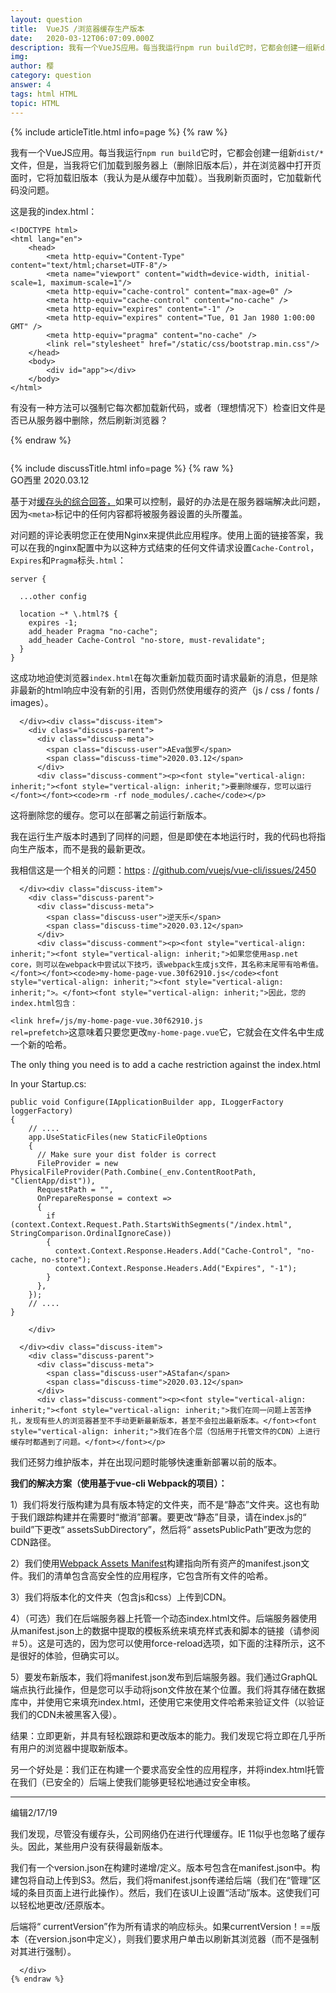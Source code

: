 ```yaml
---
layout: question
title:  VueJS /浏览器缓存生产版本
date:   2020-03-12T06:07:09.000Z
description: 我有一个VueJS应用。每当我运行npm run build它时，它都会创建一组新dist/\*文件，但是，当我将它们加载到服务器上（删除旧版本后），并在浏...
img: 
author: 樱
category: question
answer: 4
tags: html HTML
topic: HTML
---
```

<div class="article-root">
  <div class="article">
    {% include articleTitle.html info=page %}
    {% raw %}
    <div class="article-content"><p><font style="vertical-align: inherit;"><font style="vertical-align: inherit;">我有一个VueJS应用。</font><font style="vertical-align: inherit;">每当我运行</font></font><code>npm run build</code><font style="vertical-align: inherit;"><font style="vertical-align: inherit;">它时，它都会创建一组新</font></font><code>dist/*</code><font style="vertical-align: inherit;"><font style="vertical-align: inherit;">文件，但是，当我将它们加载到服务器上（删除旧版本后），并在浏览器中打开页面时，它将加载旧版本（我认为是从缓存中加载）。</font><font style="vertical-align: inherit;">当我刷新页面时，它加载新代码没问题。</font></font></p>

<p><font style="vertical-align: inherit;"><font style="vertical-align: inherit;">这是我的index.html：</font></font></p>

<pre><code>&lt;!DOCTYPE html&gt;<font></font>
&lt;html lang="en"&gt;<font></font>
    &lt;head&gt;<font></font>
        &lt;meta http-equiv="Content-Type" content="text/html;charset=UTF-8"/&gt;<font></font>
        &lt;meta name="viewport" content="width=device-width, initial-scale=1, maximum-scale=1"/&gt;<font></font>
        &lt;meta http-equiv="cache-control" content="max-age=0" /&gt;<font></font>
        &lt;meta http-equiv="cache-control" content="no-cache" /&gt;<font></font>
        &lt;meta http-equiv="expires" content="-1" /&gt;<font></font>
        &lt;meta http-equiv="expires" content="Tue, 01 Jan 1980 1:00:00 GMT" /&gt;<font></font>
        &lt;meta http-equiv="pragma" content="no-cache" /&gt;<font></font>
        &lt;link rel="stylesheet" href="/static/css/bootstrap.min.css"/&gt;<font></font>
    &lt;/head&gt;<font></font>
    &lt;body&gt;<font></font>
        &lt;div id="app"&gt;&lt;/div&gt;<font></font>
    &lt;/body&gt;<font></font>
&lt;/html&gt;<font></font>
</code></pre>

<p><font style="vertical-align: inherit;"><font style="vertical-align: inherit;">有没有一种方法可以强制它每次都加载新代码，或者（理想情况下）检查旧文件是否已从服务器中删除，然后刷新浏览器？</font></font></p></div>
    {% endraw %}
  </div>
  <p style="height: 0;width:0;overflow: hidden;"> 第975篇《VueJS /浏览器缓存生产版本》来自Winter(https://github.com/aiyld/aiyld.github.io)的站点</p>
  <div class="discuss-wrapper">
    {% include discussTitle.html info=page %}
    {% raw %}
    <div class="discuss-item">
        <div class="discuss-parent">
          <div class="discuss-meta">
            <span class="discuss-user">GO西里</span>
            <span class="discuss-time">2020.03.12</span>
          </div>
          <div class="discuss-comment"><p><font style="vertical-align: inherit;"><font style="vertical-align: inherit;">基于对</font></font><a href="https://stackoverflow.com/a/2068407/5163325"><font style="vertical-align: inherit;"><font style="vertical-align: inherit;">缓存头的综合回答，</font></font></a><font style="vertical-align: inherit;"><font style="vertical-align: inherit;">如果可以控制，最好的办法是在服务器端解决此问题，因为</font></font><code>&lt;meta&gt;</code><font style="vertical-align: inherit;"><font style="vertical-align: inherit;">标记中的</font><font style="vertical-align: inherit;">任何内容都</font><font style="vertical-align: inherit;">将被服务器设置的头所覆盖。</font></font></p>

<p><font style="vertical-align: inherit;"><font style="vertical-align: inherit;">对问题的评论表明您正在使用Nginx来提供此应用程序。</font><font style="vertical-align: inherit;">使用上面的链接答案，我可以</font><font style="vertical-align: inherit;">在我的nginx配置中</font><font style="vertical-align: inherit;">为以</font><font style="vertical-align: inherit;">这种方式</font><font style="vertical-align: inherit;">结束的任何文件请求</font><font style="vertical-align: inherit;">设置</font></font><code>Cache-Control</code><font style="vertical-align: inherit;"><font style="vertical-align: inherit;">，</font></font><code>Expires</code><font style="vertical-align: inherit;"><font style="vertical-align: inherit;">和</font></font><code>Pragma</code><font style="vertical-align: inherit;"><font style="vertical-align: inherit;">标头</font></font><code>.html</code><font style="vertical-align: inherit;"><font style="vertical-align: inherit;">：</font></font></p>

<pre><code>server {<font></font>
<font></font>
  ...other config<font></font>
<font></font>
  location ~* \.html?$ {<font></font>
    expires -1;<font></font>
    add_header Pragma "no-cache";<font></font>
    add_header Cache-Control "no-store, must-revalidate";<font></font>
  }<font></font>
}<font></font>
</code></pre>

<p><font style="vertical-align: inherit;"><font style="vertical-align: inherit;">这成功地迫使浏览器</font></font><code>index.html</code><font style="vertical-align: inherit;"><font style="vertical-align: inherit;">在每次重新加载页面时</font><font style="vertical-align: inherit;">请求最新的消息</font><font style="vertical-align: inherit;">，但是除非最新的html响应中没有新的引用，否则仍然使用缓存的资产（js / css / fonts / images）。</font></font></p></div>
        </div>
        
      </div><div class="discuss-item">
        <div class="discuss-parent">
          <div class="discuss-meta">
            <span class="discuss-user">AEva伽罗</span>
            <span class="discuss-time">2020.03.12</span>
          </div>
          <div class="discuss-comment"><p><font style="vertical-align: inherit;"><font style="vertical-align: inherit;">要删除缓存，您可以运行 </font></font><code>rm -rf node_modules/.cache</code></p>

<p><font style="vertical-align: inherit;"><font style="vertical-align: inherit;">这将删除您的缓存。</font><font style="vertical-align: inherit;">您可以在部署之前运行新版本。</font></font></p>

<p><font style="vertical-align: inherit;"><font style="vertical-align: inherit;">我在运行生产版本时遇到了同样的问题，但是即使在本地运行时，我的代码也将指向生产版本，而不是我的最新更改。</font></font></p>

<p><font style="vertical-align: inherit;"><font style="vertical-align: inherit;">我相信这是一个相关的问题：</font><a href="https://github.com/vuejs/vue-cli/issues/2450" rel="nofollow noreferrer"><font style="vertical-align: inherit;">https</font></a><font style="vertical-align: inherit;"> : </font></font><a href="https://github.com/vuejs/vue-cli/issues/2450" rel="nofollow noreferrer"><font style="vertical-align: inherit;"><font style="vertical-align: inherit;">//github.com/vuejs/vue-cli/issues/2450</font></font></a></p></div>
        </div>
        
      </div><div class="discuss-item">
        <div class="discuss-parent">
          <div class="discuss-meta">
            <span class="discuss-user">逆天乐</span>
            <span class="discuss-time">2020.03.12</span>
          </div>
          <div class="discuss-comment"><p><font style="vertical-align: inherit;"><font style="vertical-align: inherit;">如果您使用asp.net core，则可以在webpack中尝试以下技巧，该webpack生成js文件，其名称末尾带有哈希值。</font></font><code>my-home-page-vue.30f62910.js</code><font style="vertical-align: inherit;"><font style="vertical-align: inherit;">。</font><font style="vertical-align: inherit;">因此，您的index.html包含：
 </font></font><code>&lt;link href=/js/my-home-page-vue.30f62910.js rel=prefetch&gt;</code><font style="vertical-align: inherit;"><font style="vertical-align: inherit;">这意味着只要您更改</font></font><code>my-home-page.vue</code><font style="vertical-align: inherit;"><font style="vertical-align: inherit;">它，它就会在文件名中生成一个新的哈希。</font></font></p>

<p>The only thing you need is to add a cache restriction against the index.html</p>

<p>In your Startup.cs:</p>

<pre><code>public void Configure(IApplicationBuilder app, ILoggerFactory loggerFactory)<font></font>
{<font></font>
    // ....<font></font>
    app.UseStaticFiles(new StaticFileOptions<font></font>
    {<font></font>
      // Make sure your dist folder is correct<font></font>
      FileProvider = new PhysicalFileProvider(Path.Combine(_env.ContentRootPath, "ClientApp/dist")),<font></font>
      RequestPath = "",<font></font>
      OnPrepareResponse = context =&gt;<font></font>
      {<font></font>
        if (context.Context.Request.Path.StartsWithSegments("/index.html", StringComparison.OrdinalIgnoreCase))<font></font>
        {<font></font>
          context.Context.Response.Headers.Add("Cache-Control", "no-cache, no-store");<font></font>
          context.Context.Response.Headers.Add("Expires", "-1");<font></font>
        }<font></font>
      },<font></font>
    });<font></font>
    // ....<font></font>
}<font></font>
</code></pre></div>
        </div>
        
      </div><div class="discuss-item">
        <div class="discuss-parent">
          <div class="discuss-meta">
            <span class="discuss-user">AStafan</span>
            <span class="discuss-time">2020.03.12</span>
          </div>
          <div class="discuss-comment"><p><font style="vertical-align: inherit;"><font style="vertical-align: inherit;">我们在同一问题上苦苦挣扎，发现有些人的浏览器甚至不手动更新最新版本，甚至不会拉出最新版本。</font><font style="vertical-align: inherit;">我们在各个层（包括用于托管文件的CDN）上进行缓存时都遇到了问题。</font></font></p>

<p><font style="vertical-align: inherit;"><font style="vertical-align: inherit;">我们还努力维护版本，并在出现问题时能够快速重新部署以前的版本。</font></font></p>

<p><strong><font style="vertical-align: inherit;"><font style="vertical-align: inherit;">我们的解决方案（使用基于vue-cli Webpack的项目）：</font></font></strong></p>

<p><font style="vertical-align: inherit;"><font style="vertical-align: inherit;">1）我们将发行版构建为具有版本特定的文件夹，而不是“静态”文件夹。</font><font style="vertical-align: inherit;">这也有助于我们跟踪构建并在需要时“撤消”部署。</font><font style="vertical-align: inherit;">要更改“静态”目录，请在index.js的“ build”下更改“ assetsSubDirectory”，然后将“ assetsPublicPath”更改为您的CDN路径。</font></font></p>

<p><font style="vertical-align: inherit;"><font style="vertical-align: inherit;">2）我们使用</font></font><a href="https://github.com/webdeveric/webpack-assets-manifest" rel="noreferrer"><font style="vertical-align: inherit;"><font style="vertical-align: inherit;">Webpack Assets Manifest</font></font></a><font style="vertical-align: inherit;"><font style="vertical-align: inherit;">构建指向所有资产的manifest.json文件。</font><font style="vertical-align: inherit;">我们的清单包含高安全性的应用程序，它包含所有文件的哈希。</font></font></p>

<p><font style="vertical-align: inherit;"><font style="vertical-align: inherit;">3）我们将版本化的文件夹（包含js和css）上传到CDN。</font></font></p>

<p><font style="vertical-align: inherit;"><font style="vertical-align: inherit;">4）（可选）我们在后端服务器上托管一个动态index.html文件。</font><font style="vertical-align: inherit;">后端服务器使用从manifest.json上的数据中提取的模板系统来填充样式表和脚本的链接（请参阅＃5）。</font><font style="vertical-align: inherit;">这是可选的，因为您可以使用force-reload选项，如下面的注释所示，这不是很好的体验，但确实可以。</font></font></p>

<p><font style="vertical-align: inherit;"><font style="vertical-align: inherit;">5）要发布新版本，我们将manifest.json发布到后端服务器。</font><font style="vertical-align: inherit;">我们通过GraphQL端点执行此操作，但是您可以手动将json文件放在某个位置。</font><font style="vertical-align: inherit;">我们将其存储在数据库中，并使用它来填充index.html，还使用它来使用文件哈希来验证文件（以验证我们的CDN未被黑客入侵）。</font></font></p>

<p><font style="vertical-align: inherit;"><font style="vertical-align: inherit;">结果：立即更新，并具有轻松跟踪和更改版本的能力。</font><font style="vertical-align: inherit;">我们发现它将立即在几乎所有用户的浏览器中提取新版本。</font></font></p>

<p><font style="vertical-align: inherit;"><font style="vertical-align: inherit;">另一个好处是：我们正在构建一个要求高安全性的应用程序，并将index.html托管在我们（已安全的）后端上使我们能够更轻松地通过安全审核。</font></font></p>

<hr>

<p><font style="vertical-align: inherit;"><font style="vertical-align: inherit;">编辑2/17/19</font></font></p>

<p><font style="vertical-align: inherit;"><font style="vertical-align: inherit;">我们发现，尽管没有缓存头，公司网络仍在进行代理缓存。</font><font style="vertical-align: inherit;">IE 11似乎也忽略了缓存头。</font><font style="vertical-align: inherit;">因此，某些用户没有获得最新版本。</font></font></p>

<p><font style="vertical-align: inherit;"><font style="vertical-align: inherit;">我们有一个version.json在构建时递增/定义。</font><font style="vertical-align: inherit;">版本号包含在manifest.json中。</font><font style="vertical-align: inherit;">构建包将自动上传到S3。</font><font style="vertical-align: inherit;">然后，我们将manifest.json传递给后端（我们在“管理”区域的条目页面上进行此操作）。</font><font style="vertical-align: inherit;">然后，我们在该UI上设置“活动”版本。</font><font style="vertical-align: inherit;">这使我们可以轻松地更改/还原版本。</font></font></p>

<p><font style="vertical-align: inherit;"><font style="vertical-align: inherit;">后端将“ currentVersion”作为所有请求的响应标头。</font><font style="vertical-align: inherit;">如果currentVersion！==版本（在version.json中定义），则我们要求用户单击以刷新其浏览器（而不是强制对其进行强制）。</font></font></p></div>
        </div>
        
      </div>
    {% endraw %}
  </div>
<div>
